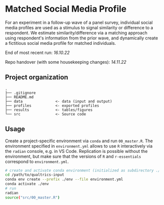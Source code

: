 # Matched Social Media Profile

For an experiment in a follow-up wave of a panel survey, individual social media profiles are used as a stimulus to signal similarity or difference to a respondent. We estimate similarity/difference via a matching approach using respondent's information from the prior wave, and dynamically create a fictitious social media profile for matched individuals.

End of most recent run: _16.10.22_

Repo handover (with some housekeeping changes): _14.11.22_

## Project organization

```
.
├── .gitignore
├── README.md
├── data               <- data (input and output)
├── profiles           <- exported profiles
├── results            <- tables/figures
└── src                <- Source code
```

## Usage
Create a project-specific environment via `conda` and run `00_master.R`. The environment specified in `environment.yml` allows to use `R` interactively via the `radian` console, e.g. in VS Code. Replication is possible without the environment, but make sure that the versions of `R` and `r-essentials` correspond to `environment.yml`.

```sh
# create and activate conda environment (initialized as subdirectory ./env)
cd /path/to/qualtrics-input
conda env create --prefix ./env --file environment.yml
conda activate ./env
# run
radian
source("src/00_master.R")
```
